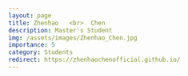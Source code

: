 ```yaml
---
layout: page
title: Zhenhao   <br>  Chen
description: Master's Student
img: /assets/images/Zhenhao_Chen.jpg
importance: 5
category: Students
redirect: https://zhenhaochenofficial.github.io/
---
```

